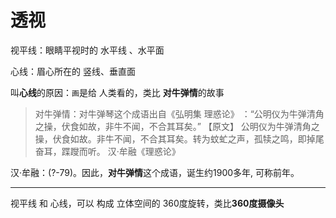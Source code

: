 # 透视

视平线：眼睛平视时的 水平线 、水平面

心线：眉心所在的 竖线、垂直面

叫**心线**的原因：`画`是给 人类看的，类比 **对牛弹情**的故事

> 对牛弹情：对牛弹琴这个成语出自《弘明集 理惑论》 ：“公明仪为牛弹清角之操，伏食如故，非牛不闻，不合其耳矣。”
> 【原文】 公明仪为牛弹清角之操，伏食如故。非牛不闻，不合其耳矣。转为蚊虻之声，孤犊之鸣，即掉尾奋耳，蹀躞而听。 汉·牟融《理惑论》

汉·牟融：(?-79)。因此，**对牛弹情**这个成语，诞生约1900多年, 可称前年。

---

视平线 和 心线，可以 构成 立体空间的 360度旋转，类比**360度摄像头**